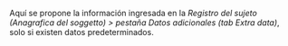 Aquí se propone la información ingresada en la *Registro del sujeto (Anagrafica del soggetto) > pestaña Datos adicionales (tab Extra data)*, solo si existen datos predeterminados.